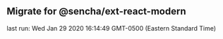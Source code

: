 ## Migrate for @sencha/ext-react-modern

last run: Wed Jan 29 2020 16:14:49 GMT-0500 (Eastern Standard Time)
